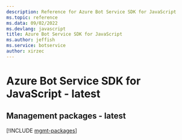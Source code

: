 ```yaml
---
description: Reference for Azure Bot Service SDK for JavaScript
ms.topic: reference
ms.data: 09/02/2022
ms.devlang: javascript
title: Azure Bot Service SDK for JavaScript
ms.author: jeffish
ms.service: botservice
author: xirzec
---
```

# Azure Bot Service SDK for JavaScript - latest

## Management packages - latest
[!INCLUDE [mgmt-packages](bot-service-mgmt-index.md)]